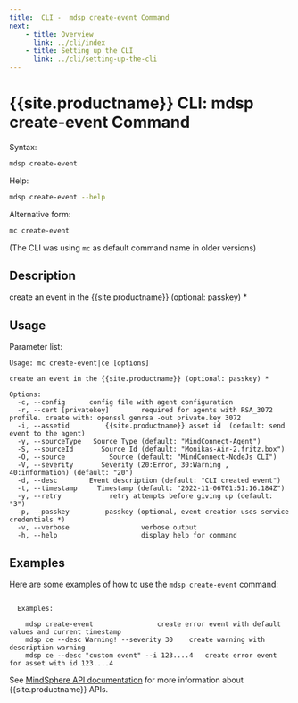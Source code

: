 ```yaml
---
title:  CLI -  mdsp create-event Command
next:
    - title: Overview
      link: ../cli/index
    - title: Setting up the CLI
      link: ../cli/setting-up-the-cli
---
```


# {{site.productname}} CLI: mdsp create-event Command

Syntax:

```bash
mdsp create-event
```

Help:

```bash
mdsp create-event --help
```

Alternative form:

```bash
mc create-event
```

(The CLI was using `mc` as default command name in older versions)

## Description

create an event in the {{site.productname}} (optional: passkey) *

## Usage

Parameter list:

```text
Usage: mc create-event|ce [options]

create an event in the {{site.productname}} (optional: passkey) *

Options:
  -c, --config      config file with agent configuration
  -r, --cert [privatekey]        required for agents with RSA_3072 profile. create with: openssl genrsa -out private.key 3072
  -i, --assetid         {{site.productname}} asset id  (default: send event to the agent)
  -y, --sourceType   Source Type (default: "MindConnect-Agent")
  -S, --sourceId       Source Id (default: "Monikas-Air-2.fritz.box")
  -O, --source           Source (default: "MindConnect-NodeJs CLI")
  -V, --severity       Severity (20:Error, 30:Warning , 40:information) (default: "20")
  -d, --desc        Event description (default: "CLI created event")
  -t, --timestamp     Timestamp (default: "2022-11-06T01:51:16.184Z")
  -y, --retry            retry attempts before giving up (default: "3")
  -p, --passkey         passkey (optional, event creation uses service credentials *)
  -v, --verbose                  verbose output
  -h, --help                     display help for command

```

## Examples

Here are some examples of how to use the `mdsp create-event` command:

```text

  Examples:

    mdsp create-event 				 create error event with default values and current timestamp
    mdsp ce --desc Warning! --severity 30 	 create warning with description warning
    mdsp ce --desc "custom event" --i 123....4 	 create error event for asset with id 123....4

```

See [MindSphere API documentation](https://documentation.mindsphere.io/MindSphere/apis/index.html) for more information about {{site.productname}} APIs.
